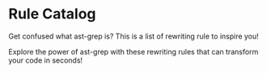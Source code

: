 # Rule Catalog

Get confused what ast-grep is? This is a list of rewriting rule to inspire you!

Explore the power of ast-grep with these rewriting rules that can transform your code in seconds!

<!--@include: ./rule-template.md-->
